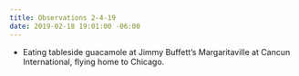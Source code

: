 ```yaml
---
title: Observations 2-4-19
date: 2019-02-18 19:01:00 -06:00
---
```


- Eating tableside guacamole at Jimmy Buffett’s Margaritaville at Cancun International, flying home to Chicago.